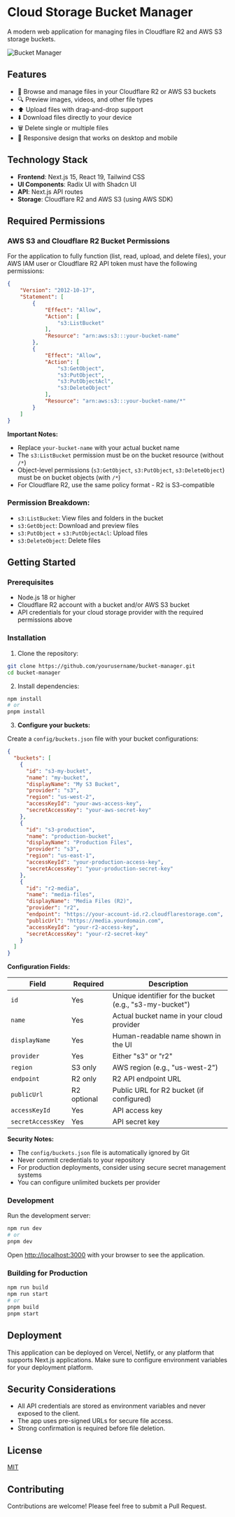 # Cloud Storage Bucket Manager

A modern web application for managing files in Cloudflare R2 and AWS S3 storage buckets.

![Bucket Manager](https://github.com/deifos/bucket-manager/raw/main/public/images/docs/bucket_manager.JPG)

## Features

- 📁 Browse and manage files in your Cloudflare R2 or AWS S3 buckets
- 🔍 Preview images, videos, and other file types
- ⬆️ Upload files with drag-and-drop support
- ⬇️ Download files directly to your device
- 🗑️ Delete single or multiple files
- 📱 Responsive design that works on desktop and mobile

## Technology Stack

- **Frontend**: Next.js 15, React 19, Tailwind CSS
- **UI Components**: Radix UI with Shadcn UI
- **API**: Next.js API routes
- **Storage**: Cloudflare R2 and AWS S3 (using AWS SDK)

## Required Permissions

### AWS S3 and Cloudflare R2 Bucket Permissions

For the application to fully function (list, read, upload, and delete files), your AWS IAM user or Cloudflare R2 API token must have the following permissions:

```json
{
    "Version": "2012-10-17",
    "Statement": [
        {
            "Effect": "Allow",
            "Action": [
                "s3:ListBucket"
            ],
            "Resource": "arn:aws:s3:::your-bucket-name"
        },
        {
            "Effect": "Allow",
            "Action": [
                "s3:GetObject",
                "s3:PutObject",
                "s3:PutObjectAcl",
                "s3:DeleteObject"
            ],
            "Resource": "arn:aws:s3:::your-bucket-name/*"
        }
    ]
}
```

**Important Notes:**
- Replace `your-bucket-name` with your actual bucket name
- The `s3:ListBucket` permission must be on the bucket resource (without `/*`)
- Object-level permissions (`s3:GetObject`, `s3:PutObject`, `s3:DeleteObject`) must be on bucket objects (with `/*`)
- For Cloudflare R2, use the same policy format - R2 is S3-compatible

### Permission Breakdown:
- `s3:ListBucket`: View files and folders in the bucket
- `s3:GetObject`: Download and preview files
- `s3:PutObject` + `s3:PutObjectAcl`: Upload files
- `s3:DeleteObject`: Delete files

## Getting Started

### Prerequisites

- Node.js 18 or higher
- Cloudflare R2 account with a bucket and/or AWS S3 bucket
- API credentials for your cloud storage provider with the required permissions above

### Installation

1. Clone the repository:

```bash
git clone https://github.com/yourusername/bucket-manager.git
cd bucket-manager
```

2. Install dependencies:

```bash
npm install
# or
pnpm install
```

3. **Configure your buckets:**

Create a `config/buckets.json` file with your bucket configurations:

```json
{
  "buckets": [
    {
      "id": "s3-my-bucket",
      "name": "my-bucket",
      "displayName": "My S3 Bucket",
      "provider": "s3",
      "region": "us-west-2",
      "accessKeyId": "your-aws-access-key",
      "secretAccessKey": "your-aws-secret-key"
    },
    {
      "id": "s3-production",
      "name": "production-bucket",
      "displayName": "Production Files",
      "provider": "s3",
      "region": "us-east-1",
      "accessKeyId": "your-production-access-key",
      "secretAccessKey": "your-production-secret-key"
    },
    {
      "id": "r2-media",
      "name": "media-files",
      "displayName": "Media Files (R2)",
      "provider": "r2",
      "endpoint": "https://your-account-id.r2.cloudflarestorage.com",
      "publicUrl": "https://media.yourdomain.com",
      "accessKeyId": "your-r2-access-key",
      "secretAccessKey": "your-r2-secret-key"
    }
  ]
}
```

**Configuration Fields:**

| Field | Required | Description |
|-------|----------|-------------|
| `id` | Yes | Unique identifier for the bucket (e.g., "s3-my-bucket") |
| `name` | Yes | Actual bucket name in your cloud provider |
| `displayName` | Yes | Human-readable name shown in the UI |
| `provider` | Yes | Either "s3" or "r2" |
| `region` | S3 only | AWS region (e.g., "us-west-2") |
| `endpoint` | R2 only | R2 API endpoint URL |
| `publicUrl` | R2 optional | Public URL for R2 bucket (if configured) |
| `accessKeyId` | Yes | API access key |
| `secretAccessKey` | Yes | API secret key |

**Security Notes:**
- The `config/buckets.json` file is automatically ignored by Git
- Never commit credentials to your repository
- For production deployments, consider using secure secret management systems
- You can configure unlimited buckets per provider

### Development

Run the development server:

```bash
npm run dev
# or
pnpm dev
```

Open [http://localhost:3000](http://localhost:3000) with your browser to see the application.

### Building for Production

```bash
npm run build
npm run start
# or
pnpm build
pnpm start
```

## Deployment

This application can be deployed on Vercel, Netlify, or any platform that supports Next.js applications. Make sure to configure environment variables for your deployment platform.

## Security Considerations

- All API credentials are stored as environment variables and never exposed to the client.
- The app uses pre-signed URLs for secure file access.
- Strong confirmation is required before file deletion.

## License

[MIT](LICENSE)

## Contributing

Contributions are welcome! Please feel free to submit a Pull Request.
